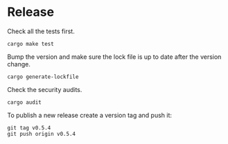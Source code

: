 # Release

Check all the tests first.

```
cargo make test
```

Bump the version and make sure the lock file is up to date after the version change.

```
cargo generate-lockfile
```

Check the security audits.

```
cargo audit
```

To publish a new release create a version tag and push it:

```
git tag v0.5.4
git push origin v0.5.4
```
